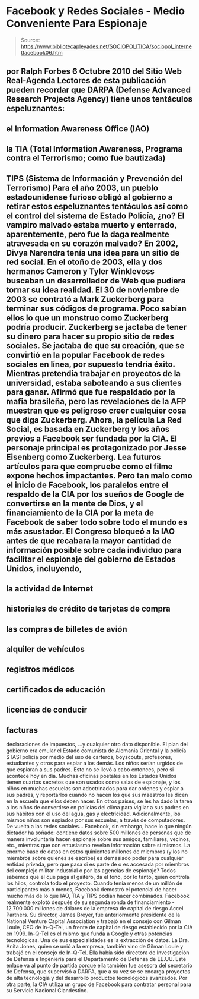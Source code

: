 # Facebook y Redes Sociales - Medio Conveniente Para Espionaje

> Source: https://www.bibliotecapleyades.net/SOCIOPOLITICA/sociopol_internetfacebook06.htm

por Ralph Forbes
6 Octubre 2010
del Sitio Web
Real-Agenda
Lectores de esta publicación pueden recordar que
DARPA
(Defense Advanced
Research Projects Agency) tiene unos tentáculos espeluznantes:
-
el Information Awareness Office (IAO)
-
la
TIA (Total Information Awareness,
Programa contra el Terrorismo; como fue bautizada)
-
TIPS (Sistema de
Información y Prevención del Terrorismo)
Para el año 2003, un pueblo
estadounidense furioso obligó al gobierno a retirar estos espeluznantes
tentáculos así como el control del sistema de Estado Policía, ¿no?
El vampiro malvado estaba muerto y enterrado, aparentemente, pero fue la
daga realmente atravesada en su corazón malvado?
En 2002, Divya Narendra tenía una idea para un sitio de red social. En el
otoño de 2003, ella y dos hermanos Cameron y Tyler Winklevoss buscaban un
desarrollador de Web que pudiera tornar su idea realidad.
El 30 de noviembre
de 2003 se contrató a Mark Zuckerberg para terminar sus códigos de programa.
Poco sabían ellos lo que un monstruo como Zuckerberg podría producir.
Zuckerberg se jactaba de tener su dinero para hacer su propio sitio de redes
sociales. Se jactaba de que su creación, que se convirtió en la popular
Facebook de redes sociales en línea, por supuesto tendría éxito.
Mientras
pretendía trabajar en proyectos de la universidad, estaba saboteando a sus
clientes para ganar. Afirmó que fue respaldado por la mafia brasileña,
pero las revelaciones de la AFP muestran que es peligroso creer cualquier
cosa que diga Zuckerberg.
Ahora, la película La Red Social, es basada en Zuckerberg y los años previos
a Facebook ser fundada por la CIA.
El personaje principal es protagonizado
por Jesse Eisenberg como Zuckerberg. Lea futuros artículos para que
compruebe como el filme expone hechos impactantes.
Pero tan malo como el inicio de Facebook, los paralelos entre el respaldo de
la CIA por
los sueños de Google de convertirse en la mente de Dios, y el
financiamiento de la CIA por la meta de Facebook de saber todo sobre todo el
mundo es más asustador.
El Congreso bloqueó a la IAO antes de que recabara la mayor cantidad de
información posible sobre cada individuo para facilitar el espionaje del
gobierno de Estados Unidos, incluyendo,
-
la actividad de Internet
-
historiales
de crédito de tarjetas de compra
-
las compras de billetes de avión
-
alquiler
de vehículos
-
registros médicos
-
certificados de educación
-
licencias de
conducir
-
facturas
-
declaraciones de impuestos,
...y cualquier otro dato
disponible.
El plan del gobierno era emular el Estado comunista de Alemania
Oriental y la policía STASI policía por medio del uso de carteros, boyscouts, profesores, estudiantes y otros para espiar a los demás. Los niños
serían urgidos de que espiaran a sus padres. Esto no se llevó a cabo
entonces, pero si acontece hoy en día.
Muchas oficinas postales en los
Estados Unidos tienen
cuartos secretos que son usados como salas de
espionaje, y los niños en muchas escuelas son adoctrinados para dar ordenes
y
espiar a sus padres, y reportarlos cuando no hacen los que sus maestros
les dicen en la escuela que ellos deben hacer. En otros países, se les ha
dado la tarea a los niños de convertirse en policías del clima para
vigilar a sus padres en sus hábitos con el uso del agua, gas y electricidad.
Adicionalmente, los mismos niños son
espiados por sus escuelas, a través de
computadores.
De vuelta a las redes sociales...
Facebook, sin embargo, hace lo que ningún
dictador ha soñado: contiene datos sobre 500 millones de personas que de
manera involuntaria hacen espionaje sobre sus amigos, familiares, vecinos,
etc., mientras que con entusiasmo revelan información sobre sí mismos.
La enorme base de datos en estos quinientos millones de miembros (y los no
miembros sobre quienes se escribe) es demasiado poder para cualquier entidad
privada, pero que pasa si es parte de o es accesada por miembros del complejo
militar industrial o por las agencias de espionaje?
Todos sabemos que el que paga al gaitero, da el tono, por lo tanto, quien
controla los hilos, controla todo el proyecto.
Cuando tenía menos de un
millón de participantes más o menos, Facebook demostró el potencial de hacer
mucho más de lo que IAO, TIA y TIPS podían hacer combinados. Facebook
realmente explotó después de su segunda ronda de financiamiento - 12.700.000
millones de dólares de la empresa de capital de riesgo
Accel Partners.
Su
director, James Breyer, fue anteriormente presidente de la
National Venture
Capital Association y trabajó en el consejo con Gilman Louie, CEO de
In-Q-Tel, un frente de capital de riesgo establecido por la CIA en 1999.
In-Q-Tel es el mismo que funda a
Google
y otras potencias tecnológicas. Una
de sus especialidades es la extracción de datos.
La Dra. Anita Jones, quien se unió a la empresa, también vino de Gilman
Louie y trabajó en el consejo de In-Q-Tel. Ella había sido directora de
Investigación de Defensa e Ingeniería para el Departamento de Defensa de
EE.UU.
Este enlace va al punto de partida porque ella también fue asesora
del secretario de Defensa, que supervisó a DARPA, que a su vez se se encarga
proyectos de alta tecnología y del desarrollo productos tecnológicos
avanzados.
Por otra parte, la CIA utiliza un grupo de Facebook para contratar personal
para su Servicio Nacional Clandestino.
